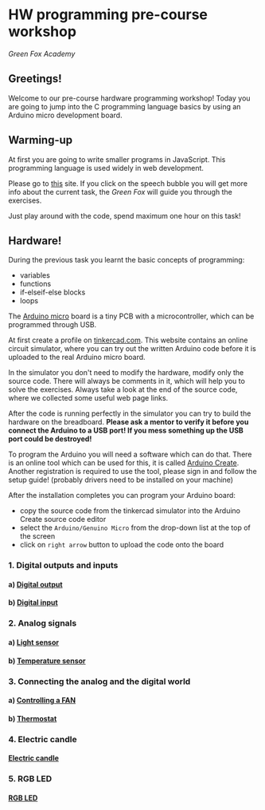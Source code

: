 # HW programming pre-course workshop
*Green Fox Academy*

## Greetings!
Welcome to our pre-course hardware programming workshop! Today you are
going to jump into the C programming language basics by using an Arduino
micro development board.

## Warming-up
At first you are going to write smaller programs in JavaScript. This programming
language is used widely in web development.

Please go to [this](https://greenfox-academy.github.io/hardware.html) site.
If you click on the speech bubble you will get more info about the current task,
the *Green Fox* will guide you through the exercises.

Just play around with the code, spend maximum one hour on this task!

## Hardware!
During the previous task you learnt the basic concepts of programming:
- variables
- functions
- if-elseif-else blocks
- loops

The [Arduino micro](https://store.arduino.cc/arduino-micro) board is a tiny
PCB with a microcontroller, which can be programmed through USB.

At first create a profile on [tinkercad.com](https://www.tinkercad.com/auth/shadowbox_register_fullscreen).
This website contains an online circuit simulator, where you can try out the written
Arduino code before it is uploaded to the real Arduino micro board.

In the simulator you don't need to modify the hardware, modify only the source code.
There will always be comments in it, which will help you to solve the
exercises. Always take a look at the end of the source code, where we collected
some useful web page links.

After the code is running perfectly in the simulator you can try to build the hardware
on the breadboard. **Please ask a mentor to verify it before you connect the Arduino to a USB port! If you mess something up the USB port could be destroyed!**

To program the Arduino you will need a software which can do that. There is an
online tool which can be used for this, it is called [Arduino Create](https://create.arduino.cc/).
Another registration is required to use the tool, please sign in and follow the
setup guide! (probably drivers need to be installed on your machine)

After the installation completes you can program your Arduino board:
- copy the source code from the tinkercad simulator into the Arduino Create source
code editor
- select the `Arduino/Genuino Micro` from the drop-down list at the top of the screen
- click on `right arrow` button to upload the code onto the board

### 1. Digital outputs and inputs
#### a) [Digital output](https://tinkercad.com/things/doa7W6kNw4s)

#### b) [Digital input](https://www.tinkercad.com/things/2XhvaqXu114-1b-led-with-pushbutton)

### 2. Analog signals
#### a) [Light sensor](https://www.tinkercad.com/things/24U5SKiPr54-2a-using-a-ldr-light-sensor)

#### b) [Temperature sensor](https://www.tinkercad.com/things/81GMqBe5nqS-2b-using-a-ldr-light-sensor-and-a-ntc-temperature-sensor)

### 3. Connecting the analog and the digital world
#### a) [Controlling a FAN](https://www.tinkercad.com/things/81GMqBe5nqS-2b-using-a-ldr-light-sensor-and-a-ntc-temperature-sensor)
#### b) [Thermostat](https://www.tinkercad.com/things/gDfRwa3iNzJ-3b-thermostat)

### 4. Electric candle
#### [Electric candle](https://www.tinkercad.com/things/lUoEMSXApjc-4-electric-candle)

### 5. RGB LED
#### [RGB LED](https://www.tinkercad.com/things/9lRAyPt9nEv-5-rgb-led)
